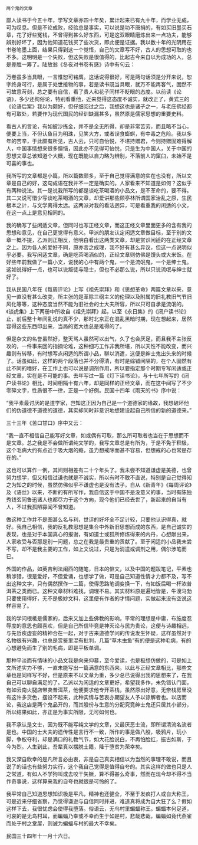     两个鬼的文章 

   鄙人读书于今五十年，学写文章亦四十年矣，累计起来已有九十年，而学业无成，可为叹息。但是不论成败，经验总是事实，可以说是功不唐捐的，有如买旧墨买石章，花了好些冤钱，不曾得到甚么好东西，可是这双眼睛磨炼出来一点功夫，能够辨别好坏了，因为他知道花钱买了些次货，即此便是证据。我以数十年的光阴用在书卷笔墨上面，结果只得到这一个觉悟，自己的文章写不好，古人的思想可取的也不多。这明明是一个失败，但这失败是很值得的，比起古今来自以为成功的人，总是差胜一筹了。陆放翁《冬夜对书卷有感》诗中有句云：

   万卷虽多当具眼，一言惟恕可铭膺。这话说得很好，可是两句话须是分开来说，恕字终身可行，是属于处世接物的事，若是读书既当具眼，就万不能再客气，固然不可故意苛刻，总之要有自信，看了贵人和花子同样不眨眼的态度。以前读《论语》，多少还徇俗论，特别看重他，近来觉得这态度不诚实，就改正了，黄式三的《论语后案》我以为颇好，但仔细阅过之后，我想这也是诸子之一，与老庄佛经都有可取处，若要作为现代国民的经训缺漏甚多，虽然原是儒家思想的重要史料。

   看古人的言论，有如披沙拣金，并不是全无所得，却是非常苦劳，而且略不当心，便要上当，不但认鱼目为明珠，见笑大方，或者误食蟛蜞，有中毒之危险。我以多年的苦辛，于此颇有所见，古人云，只可自怡悦，不堪持赠君，今则持赠固难得解人，中国事情想来很多懊恼，因此亦不见得可怡悦，只是生为中国人，关于中国的思想文章总该知道个大概，现在既能以自力略为辨别，不落前人的窠臼，未始不是可喜的事也。

   我所写的文章都是小篇，所以篇数颇多，至于自己觉得满意的实在也没有，所以文章是自己的好，这句成语在我并不一定是确实的。人家看来不知道是如何？这似乎有两种说法。其一是说我所写的都是谈吃茶喝酒的小品文，是不革命的，要不得。其二又说可惜少写谈吃茶喝酒的文章，却爱讲那些顾亭林所谓国家治乱之原，生民根本之计，与文学离得太远。这两派对我的看法迥异，可是看重我的闲适的小文，在这一点上是意见相同的。

   我的确写了些闲适文章，但同时也写正经文章，而这正经文章里面更多的含有我的思想和意见，在自己更觉得有意义。甲派的朋友认定闲适文章做目标，至于别的文章一概不提，乙派则正相反，他明白看出这两类文章，却是赏识闲适的在正经文章之上。因为各人的爱好不同，原亦言之成理，我不好有甚么异议，但这一点说明似乎必要。我写闲适文章，确是吃茶喝酒似的，正经文章则仿佛是馒头或大米饭。在好些年前我做了一篇小文，说我的心中有两个鬼，一个是流氓鬼，一个是绅士鬼。这如说得好一点，也可以说叛徒与隐士，但也不必那么说，所以只说流氓与绅士就好了。

   我从民国八年在《每周评论》上写《祖先崇拜》和《思想革命》两篇文章以来，意见一直没有甚么改变，所主张的是革除三纲主义的伦理以及附属的旧礼教旧气节旧风化等等，这种态度当然不能为旧社会的士大夫所容，所以只可自承是流氓的。《谈虎集》上下两册中所收自《祖先崇拜》起，以至《永日集》的《闭户读书论》止，前后整十年间乱说的真不少，那时北京正在混乱黑暗时期，现在想起来，居然容得这些东西印出来，当局的宽大也总是难得的了。

   但是杂文的名誉虽然好，整天骂人虽然可以出气，久了也会厌足，而且我不主张反攻的，一件事来回的指摘论难，这种细巧工作非我所堪，所以天性不能改变，而兴趣则有转移，有时想写点闲适的所谓小品，聊以消遣，这便是绅士鬼出头来的时候了。话虽如此，这样的两个段落也并不分得清，有时是综错间隔的，在个人固然有此不同的嗜好，在工作上也可以说是调剂作用，所以要指定那个时期专写闲适或正经文章，实在是不可能的事。去年写过一篇《灯下读书论》，与十七年所写的《闭户读书论》相比，时间相隔十有六年，却是同样的正经文章，而在这中间写了不少零碎文字，性质很不一律，正是一个好例。民国十四年《雨天的书》序中说：

   “我平素最讨厌的是道学家，岂知这正因为自己是一个道德家的缘故，我想破坏他们的伪道德不道德的道德，其实却同时非意识地想建设起自己所信的新的道德来。”

   三十三年《苦口甘口》序中又云：

   “我一直不相信自己能写好文章，如或偶有可取，那么所可取者也当在于思想而不是文章。总之我是不会做所谓纯文学的，我写文章总是有所为，于是不免于积极，这个毛病大约有点近于吸大烟的瘾，虽力想戒除而甚不容易，但想戒的心也常是存在的。”

   这也可以算作一例，其间则相差有二十个年头了。我未尝不知道谦虚是美德，也曾努力想学，但又相信过谦也就是不诚实，所以有时不敢不直说，特别是自己觉得知之为知之的时候，虽然仿佛似乎不谦虚也是没有法子。自从《新青年》《每周评论》及《语丝》以来，不断的有所写作，我自信这于中国不是没意义的事，当时有陈独秀钱玄同鲁迅诸人也都尽力于这个方向，现今他们已经去世了，新起来的自当有人，不过我孤陋寡闻不曾知道。

   做这种工作并不是图甚么名与利，世评的好坏全不足计较，只要他认识得真，就好。我自己相信，我的反礼教思想是集合中外新旧思想而成的东西，是自己诚实的表现，也是对于本国真心的报谢，有如道士或狐所修炼得来的内丹，心想献出来，人家收受与否那是别一问题，总之在我是最贵重的贡献了。至于闲适的小品我未尝不写，却不是我主要的工作，如上文说过，只是为消遣或调剂之用，偶尔涉笔而已。

   外国的作品，如英吉利法阑西的随笔，日本的俳文，以及中国的题跋笔记，平素也稍涉猎，很是爱好，不但爱诵，也想学了做，可是自己知道性情才力都不及，写不出这种文字，只有偶然撰作一二篇，使得思路笔调变换一下，有如饭后喝一杯浓普洱茶之类而已。这种文章材料难找，调理不易。其实材料原是遍地皆是，牛溲马勃只要使用得好，无不是极妙文料，这里便有作者的才情问题，实做起来没有空说这样容易了。

   我的学问根柢是儒家的，后来又加上些佛教的影响，平常的理想是中庸，布施度忍辱度的意思也颇喜欢，但是自己所信毕竟是神灭论与民为贵论，这便与诗趣相远，与先哲疾虚妄的精神合在一起，对于古来道德学问的传说发生怀疑，这样虽然对于名物很有兴趣，也总是赏鉴里混有批判，几篇“草木虫鱼”有的便是这种毛病，有的心想避免而生了别的毛病，即是平板单调。

   那种平淡而有情味的小品文我是向来仰慕，至今爱读，也是极想仿做的，可是如上文所述实力不够，一直未能写出一篇满意的东西来。以此与正经文章相比，那些文章也是同样写不好，但是原来不以文章为重，多少总已说得出我的思想来了，在我自己可以聊自满足的了。乙派以为闲适的文章更好，希望我多作，未免错认门面，有如云南火腿店带卖普洱茶，他便要求他专开茶栈，虽然原出好意，无奈栈房里没有这许多货色，摆设不起来，此种实情与苦衷亦期望友人予以谅解者也。以店而论，我这店是两个鬼品开的，而其股份与生意的分配究竟绅士鬼还只居其小部分，所以结果如此，亦正是为事实所限，无可如何也。

   我不承认是文士，因为既不能写纯文学的文章，又最厌恶士流，即所谓清流名流者是也。中国的士大夫的遗传性是言行不一致，所作的事是做八股，吸鸦片，玩小脚，争权夺利，却是满口的礼教气节，如大花脸说白，不再怕脸红，振古如斯，于今为烈。人生到此，吾辈真以摆脱士籍，降于堕贫为荣幸矣。

   我又深自欣幸的是凡所言必由衷，非是自己真实相信以为当然的事理不敢说，而且说了的话也有些努力实行，这个我自己觉得是值得自夸的。其实这样的做也只是人之常道，有如人不学狗叫或去咬干矢橛，算不得甚么奇事，然而在现今却不得不当作奇事说，这样算来我的自夸也就很是可怜的了。

   我平常自己知道思想知识极是平凡，精神也还健全，不至于发疯打人或自大称王，可是近来仔细省察，乃觉得谦逊与自信同时并进，难道真将成为自大狂了么？假如这样下去，我很忧虑会使得我堕落。俗语云，无鸟村里蝙蝠称王。蝙蝠本何足道，可哀的是无鸟村耳，而蝙蝠乃幸或不幸而生于如是村，悲哉悲哉，蝙蝠如竟代燕雀而处于村之堂屋，则诚为蝙蝠与村的最大不幸矣。

   民国三十四年十一月十六日。

